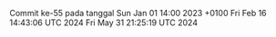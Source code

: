 Commit ke-55 pada tanggal Sun Jan 01 14:00 2023 +0100
Fri Feb 16 14:43:06 UTC 2024
Fri May 31 21:25:19 UTC 2024
